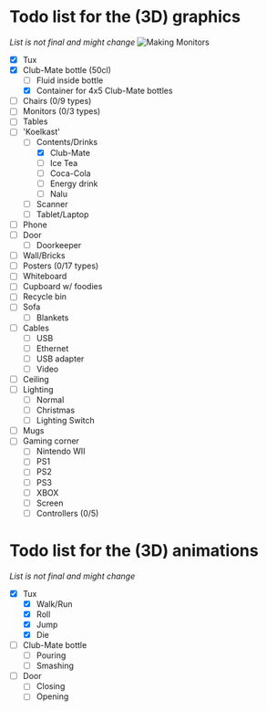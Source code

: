 # Todo list for the (3D) graphics
*List is not final and might change*
![Making Monitors](https://img.shields.io/badge/Current-Monitors-success)
 - [x] Tux
 - [x] Club-Mate bottle (50cl)
   - [ ] Fluid inside bottle
   - [x] Container for 4x5 Club-Mate bottles
 - [ ] Chairs (0/9 types)
 - [ ] Monitors (0/3 types)
 - [ ] Tables
 - [ ] 'Koelkast'
   - [ ] Contents/Drinks
     - [x] Club-Mate
     - [ ] Ice Tea
     - [ ] Coca-Cola
     - [ ] Energy drink
     - [ ] Nalu
   - [ ] Scanner
   - [ ] Tablet/Laptop
 - [ ] Phone
 - [ ] Door
   - [ ] Doorkeeper
 - [ ] Wall/Bricks
 - [ ] Posters (0/17 types)
 - [ ] Whiteboard
 - [ ] Cupboard w/ foodies
 - [ ] Recycle bin
 - [ ] Sofa
   - [ ] Blankets
 - [ ] Cables
   - [ ] USB
   - [ ] Ethernet
   - [ ] USB adapter
   - [ ] Video
 - [ ] Ceiling
 - [ ] Lighting
   - [ ] Normal
   - [ ] Christmas
   - [ ] Lighting Switch
 - [ ] Mugs
 - [ ] Gaming corner
   - [ ] Nintendo WII
   - [ ] PS1
   - [ ] PS2
   - [ ] PS3
   - [ ] XBOX
   - [ ] Screen
   - [ ] Controllers (0/5)

# Todo list for the (3D) animations
*List is not final and might change*
 - [x] Tux
   - [x] Walk/Run
   - [x] Roll
   - [x] Jump
   - [x] Die
 - [ ] Club-Mate bottle
   - [ ] Pouring
   - [ ] Smashing
 - [ ] Door
   - [ ] Closing
   - [ ] Opening
